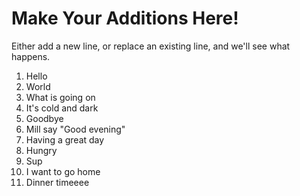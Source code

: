 # Make Your Additions Here!
Either add a new line, or replace an existing line, and we'll see what happens.

1. Hello
2. World
3. What is going on
4. It's cold and dark
5. Goodbye
6. Mill say "Good evening"
7. Having a great day
8. Hungry
9. Sup
10. I want to go home
11. Dinner timeeee

